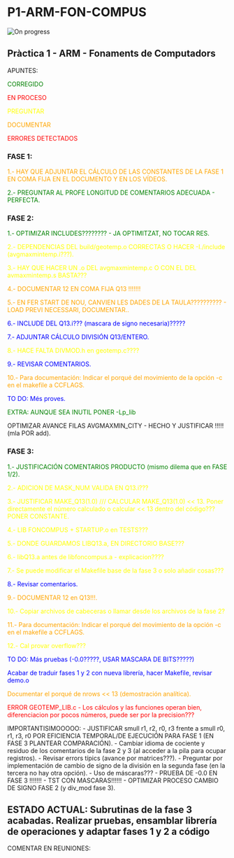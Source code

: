 # P1-ARM-FON-COMPUS
<img alt="On progress" src="https://img.shields.io/badge/status-on_progress-yellow">
<h2>Pràctica 1 - ARM - Fonaments de Computadors</h2>
APUNTES:
<p style="color:green">CORREGIDO</p>
<p style="color:red">EN PROCESO</p>
<p style="color:yellow">PREGUNTAR</p>
<p style="color:orange">DOCUMENTAR</p>
<p style="color:red">ERRORES DETECTADOS</p>
<h3>FASE 1:</h3>
    <p style="color:orange">1.- HAY QUE ADJUNTAR EL CÁLCULO DE LAS CONSTANTES DE LA FASE 1 EN COMA FIJA EN EL DOCUMENTO Y EN LOS VÍDEOS.</p>
    <p style="color:green">2.- PREGUNTAR AL PROFE LONGITUD DE COMENTARIOS ADECUADA - PERFECTA.</p>
<h3>FASE 2:</h3>
    <p style="color:green">1.- OPTIMIZAR INCLUDES???????? - JA OPTIMITZAT, NO TOCAR RES.</p>
    <p style="color:yellow">2.- DEPENDENCIAS DEL build/geotemp.o CORRECTAS O HACER -I./include (avgmaxmintemp.i???).</p>
    <p style="color:yellow">3.- HAY QUE HACER UN .o DEL avgmaxmintemp.c O CON EL DEL avmaxmintemp.s BASTA???</p>
    <p style="color:orange">4.- DOCUMENTAR 12 EN COMA FIJA Q13 !!!!!!!</p>
    <p style="color:orange">5.- EN FER START DE NOU, CANVIEN LES DADES DE LA TAULA?????????? - LOAD PREVI NECESSARI, DOCUMENTAR..</p>
    <p style="color:blue">6.- INCLUDE DEL Q13.i??? (mascara de signo necesaria)?????</p>
    <p style="color:blue">7.- ADJUNTAR CÁLCULO DIVISIÓN Q13/ENTERO.</p>
    <p style="color:yellow">8.- HACE FALTA DIVMOD.h en geotemp.c????</p>
    <p style="color:blue">9.- REVISAR COMENTARIOS.</p>
    <p style="color:orange">10.- Para documentación: Indicar el porqué del movimiento de la opción -c en el makefile a CCFLAGS.</p>
    <p style="color:blue">TO DO: Més proves.</p>
    <p style="color:green">EXTRA: AUNQUE SEA INUTIL PONER -Lp_lib</p>
    <p styke="color:orange">OPTIMIZAR AVANCE FILAS AVGMAXMIN_CITY - HECHO Y JUSTIFICAR !!!!! (mla POR add).</p>
<h3>FASE 3:</h3>
    <p style="color:green">1.- JUSTIFICACIÓN COMENTARIOS PRODUCTO (mismo dilema que en FASE 1/2).</p>
    <p style="color:yellow">2.- ADICION DE MASK_NUM VALIDA EN Q13.i???</p>
    <p style="color:yellow">3.- JUSTIFICAR MAKE_Q13(1.0) /// CALCULAR MAKE_Q13(1.0) << 13. Poner directamente el número calculado o calcular << 13 dentro del código??? PONER CONSTANTE.</p>
    <p style="color:yellow">4.- LIB FONCOMPUS + STARTUP.o en TESTS???</p>
    <p style="color:yellow">5.- DONDE GUARDAMOS LIBQ13.a, EN DIRECTORIO BASE???</p>
    <p style="color:yellow">6.- libQ13.a antes de libfoncompus.a - explicacion????</p>
    <p style="color:yellow">7.- Se puede modificar el Makefile base de la fase 3 o solo añadir cosas???</p>
    <p style="color:blue">8.- Revisar comentarios.</p>
    <p style="color:orange">9.- DOCUMENTAR 12 en Q13!!!.</p>
    <p style="color:yellow">10.- Copiar archivos de cabeceras o llamar desde los archivos de la fase 2?</p>
    <p style="color:orange">11.- Para documentación: Indicar el porqué del movimiento de la opción -c en el makefile a CCFLAGS.</p>
    <p style="color:yellow">12.- Cal provar overflow???</p>
    <p style="color:blue">TO DO: Más pruebas (-0.0?????, USAR MASCARA DE BITS?????)</p>
    <p style="color:blue">Acabar de traduir fases 1 y 2 con nueva librería, hacer Makefile, revisar demo.o</p>
    <p style="color:orange">Documentar el porqué de nrows << 13 (demostración analítica).</p>
    <p style="color:red">ERROR GEOTEMP_LIB.c - Los cálculos y las funciones operan bien, diferenciacion por pocos números, puede ser por la precision???</p>

IMPORTANTISIMOOOOO:
        -   JUSTIFICAR smull r1, r2, r0, r3 frente a smull r0, r1, r3, r0  POR EFICIENCIA TEMPORAL/DE EJECUCIÓN PARA FASE 1 (EN FASE 3 PLANTEAR COMPARACIÓN).
        -   Cambiar idioma de cociente y residuo de los comentarios de la fase 2 y 3 (al acceder a la pila para ocupar registros).
        -   Revisar errors típics (avance por matrices???).
        -   Preguntar por implementación de cambio de signo de la división en la segunda fase (en la tercera no hay otra opción).
        -   Uso de máscaras???
        -   PRUEBA DE -0.0 EN FASE 3 !!!!!!!
        -   TST CON MASCARAS!!!!!!
        -   OPTIMIZAR PROCESO CAMBIO DE SIGNO FASE 2 (y div_mod fase 3).

<h2>ESTADO ACTUAL: Subrutinas de la fase 3 acabadas. Realizar pruebas, ensamblar librería de operaciones y adaptar fases 1 y 2 a código</h2>

COMENTAR EN REUNIONES:

